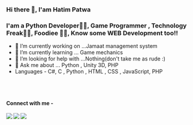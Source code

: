### Hi there 👋, I'am Hatim Patwa

### I'am a Python Developer🐍🐍, Game Programmer , Technology Freak🤑🤑, Foodiee 🍔🍕, Know some WEB Development too!!
<!--
**HatimPatwa/HatimPatwa** is a ✨ _special_ ✨ repository because its `README.md` (this file) appears on your GitHub profile.--!>

<ul type="filled">
<li>🔭 I’m currently working on ...Jamaat management system </li>
<li> 🌱 I’m currently learning ... Game mechanics</li>
 <li>🤔 I’m looking for help with ...Nothing(don't take me as rude :)</li>
<li>💬 Ask me about ... Python  , Unity 3D, PHP</li>
<li> Languages - C#, C , Python , HTML , CSS , JavaScript, PHP </li>
</ul>
<br>
<br>

<h4>Connect with me - </h4>
<a href = "https://www.facebook.com/hatim.patwa.9/">
<img align = "left" src="https://img.shields.io/badge/Facebook-1877F2?style=for-the-badge&logo=facebook&logoColor=white">
</a>
<a href =  "https://www.instagram.com/hatim_p_1603/"> 
<img  align = "left" src="https://img.shields.io/badge/Instagram-E4405F?style=for-the-badge&logo=instagram&logoColor=white">
</a>
<a href = "https://github.com/HatimPatwa">
<img src="https://img.shields.io/badge/GitHub-100000?style=for-the-badge&logo=github&logoColor=white">
</a>
